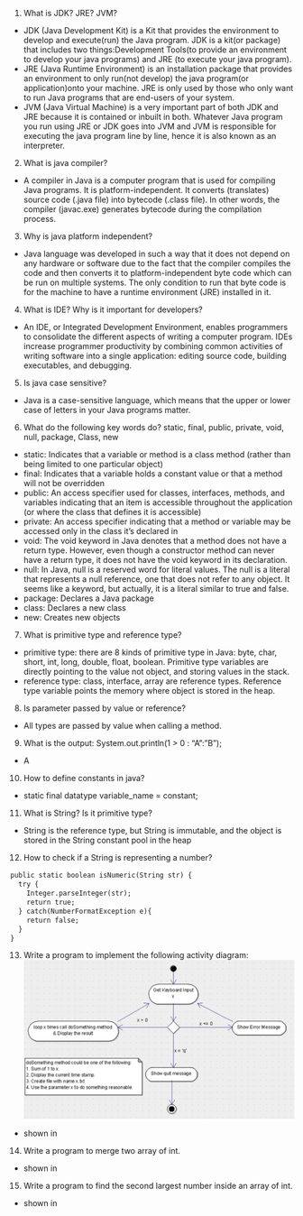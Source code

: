 1. What is JDK? JRE? JVM?
- JDK (Java Development Kit) is a Kit that provides the environment to develop and execute(run) the Java program. 
JDK is a kit(or package) that includes two things:Development Tools(to provide an environment to develop your java programs)
and JRE (to execute your java program).
- JRE (Java Runtime Environment) is an installation package that provides an environment to only run(not develop) the java 
program(or application)onto your machine. JRE is only used by those who only want to run Java programs that are end-users of your system.
- JVM (Java Virtual Machine) is a very important part of both JDK and JRE because it is contained or inbuilt in both. Whatever Java program you run using JRE or JDK goes into JVM and JVM is responsible for executing the java program line by line, hence it is also known as an interpreter.

2. What is java compiler?
- A compiler in Java is a computer program that is used for compiling Java programs. It is platform-independent. It converts (translates) source code (.java file) into bytecode (.class file).
In other words, the compiler (javac.exe) generates bytecode during the compilation process.

3. Why is java platform independent?
- Java language was developed in such a way that it does not depend on any hardware or software due to the fact that the compiler compiles the code and then converts it to platform-independent byte code which can be run on multiple systems.
The only condition to run that byte code is for the machine to have a runtime environment (JRE) installed in it.

4. What is IDE? Why is it important for developers?
- An IDE, or Integrated Development Environment, enables programmers to consolidate the different aspects of writing a computer program. IDEs increase programmer productivity by combining common activities of writing software into a single application: editing source code, building executables, and debugging.


5. Is java case sensitive?
- Java is a case-sensitive language, which means that the upper or lower case of letters in your Java programs matter. 

6. What do the following key words do? static, final, public, private, void, null, package, Class, new
- static: Indicates that a variable or method is a class method (rather than being limited to one particular object)
- final: Indicates that a variable holds a constant value or that a method will not be overridden
- public: An access specifier used for classes, interfaces, methods, and variables indicating that an item is accessible throughout the application (or where the class that defines it is accessible)
- private: An access specifier indicating that a method or variable may be accessed only in the class it’s declared in
- void: The void keyword in Java denotes that a method does not have a return type. However, even though a constructor method can never have a return type, it does not have the void keyword in its declaration.
- null: In Java, null is a reserved word for literal values. The null is a literal that represents a null reference, one that does not refer to any object. It seems like a keyword, but actually, it is a literal similar to true and false.
- package: Declares a Java package
- class: Declares a new class
- new: Creates new objects

7. What is primitive type and reference type?
- primitive type: there are 8 kinds of primitive type in Java: byte, char, short, int, long, double, float, boolean. Primitive type variables are directly pointing to the value not object, and storing values in the stack.
- reference type: class, interface, array are reference types. Reference type variable points the memory where object is stored in the heap.
8. Is parameter passed by value or reference?
- All types are passed by value when calling a method.
9. What is the output: System.out.println(1 > 0 : “A”:”B”);
- A
10. How to define constants in java?
- static final datatype variable_name = constant;
11. What is String? Is it primitive type?
- String is the reference type, but String is immutable, and the object is stored in the String constant pool in the heap
12. How to check if a String is representing a number?
```
public static boolean isNumeric(String str) { 
  try {  
    Integer.parseInteger(str);  
    return true;
  } catch(NumberFormatException e){  
    return false;  
  }  
}
```
13. Write a program to implement the following activity diagram:
![img.png](img.png)
- shown in 
14. Write a program to merge two array of int.
- shown in 
15. Write a program to find the second largest number inside an array of int.
- shown in 